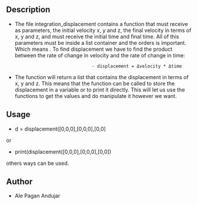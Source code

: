 ## Description

- The file integration_displacement contains a function that must receive as parameters, the initial velocity x, y and z, the final velocity 
in terms of x, y and z, and must receive the initial time and final time. All of this parameters must be inside a list container and the orders is important. Which means . To find displacement we have to find the product between the rate of change in velocity and the rate of change in time:
                  
                                   - displacement = Δvelocity * Δtime
                                                  
- The function will return a list that contains the displacement in terms of x, y and z. This means that the function can be called to store the displacement in a variable or to print it directly. This will let us use the functions to get the values and do manipulate it however we want.
                                                  
## Usage

- d = displacement([0,0,0],[0,0,0],[0,0]

or

- print(displacement([0,0,0],[0,0,0],[0,0])

others ways can be used.


## Author

- Ale Pagan Andujar
